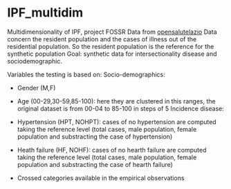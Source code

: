 # IPF_multidim
Multidimensionality of IPF, project FOSSR
Data from [opensalutelazio](https://www.opensalutelazio.it/salute/stato_salute.php?stato_salute) Data concern the resident population and the cases of illness out of the residential population. So the resident population is the reference for the synthetic population
Goal: synthetic data for intersectionality disease and sociodemographic.

Variables the testing is based on:
Socio-demographics:
  * Gender (M,F)
  * Age (00-29,30-59,85-100): here they are clustered in this ranges, the original dataset is from 00-04 to 85-100 in steps of 5
Incidence disease:
  * Hypertension (HPT, NOHPT): cases of no hypertension are computed taking the reference level (total cases, male population, female population and substracting the case of hypertension)
  * Heath failure (HF, NOHF): cases of no hearth failure are computed taking the reference level (total cases, male population, female population and substracting the case of hearth failure)

* Crossed categories available in the empirical observations
